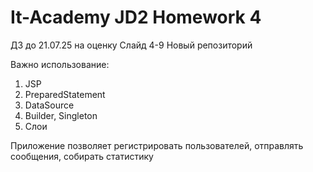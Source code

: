 # It-Academy JD2 Homework 4
ДЗ до 21.07.25 на оценку
Слайд 4-9
Новый репозиторий

Важно использование:
1. JSP
2. PreparedStatement
3. DataSource
4. Builder, Singleton
5. Слои

Приложение позволяет регистрировать пользователей, отправлять сообщения, собирать статистику